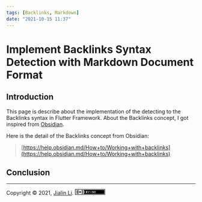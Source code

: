 ```yaml
---
tags: [Backlinks, Markdown]
date: "2021-10-15 11:37"
---
```

# Implement Backlinks Syntax Detection with Markdown Document Format

##  Introduction
This page is describe about the implementation of the detecting to the Backlinks  syntax in Flutter Framework. About the Backlinks concept, I got inspired from [Obsidian](https://obsidian.md/).


Here is the detail of the Backlinks concept from Obsidian:
> [https://help.obsidian.md/How+to/Working+with+backlinks](https://help.obsidian.md/How+to/Working+with+backlinks)


## Conclusion


---
Copyright © 2021, [Jialin Li](https://github.com/keyskull).  [![Copyright](80x15.png)](/LICENSE)